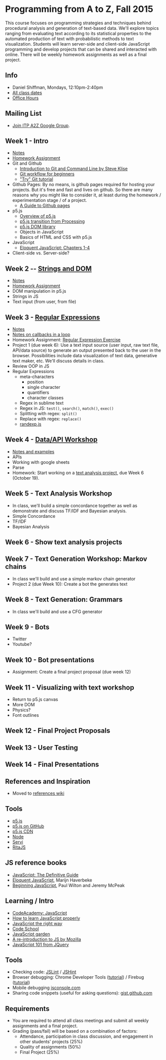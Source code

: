 # Programming from A to Z, Fall 2015

This course focuses on programming strategies and techniques behind procedural analysis and generation of text-based data. We'll explore topics ranging from evaluating text according to its statistical properties to the automated production of text with probabilistic methods to text visualization. Students will learn server-side and client-side JavaScript programming and develop projects that can be shared and interacted with online.  There will be weekly homework assignments as well as a final project.

## Info
- Daniel Shiffman, Mondays, 12:10pm-2:40pm
- [All class dates](http://help.itp.nyu.edu/curriculum/fall-class-dates)
- [Office Hours](https://itp.nyu.edu/inwiki/Signup/Shiffman)

## Mailing List
* [Join ITP A2Z Google Group](https://groups.google.com/a/nyu.edu/forum/#!forum/a2z-group/).

## Week 1 - Intro
* [Notes](http://shiffman.github.io/A2Z-F15/week1/notes.html)
* [Homework Assignment](https://github.com/shiffman/Programming-from-A-to-Z-F15/wiki/Week-1-Homework)
* Git and Github
   * [Introduction to Git and Command Line by Steve Klise](http://sklise.com/2012/09/22/introduction-to-git/)
   * [Git workflow for beginners](http://sklise.com/2012/10/07/git-workflow-beginner/)
   * ["Try" Git tutorial](https://try.github.io/levels/1/challenges/1)
* Github Pages: By no means, is github pages required for hosting your projects.  But it's free and fast and lives on github.  So there are many reasons why you might like to consider it, at least during the homework / experimentation stage / of a project.
   * [A Guide to Github pages](https://www.thinkful.com/learn/a-guide-to-using-github-pages/)
* p5.js
   * [Overview of p5.js](https://github.com/processing/p5.js/wiki/p5.js-overview)
   * [p5.js transition from Processing](https://github.com/processing/p5.js/wiki/Processing-transition)
   * [p5.js DOM library](https://github.com/processing/p5.js/wiki/Beyond-the-canvas)
   * Objects in JavaScript
   * Basics of HTML and CSS with p5.js
* JavaScript
   * [Eloquent JavaScript: Chapters 1-4](http://eloquentjavascript.net/)
* Client-side vs. Server-side?

## Week 2 -- [Strings and DOM](http://shiffman.github.io/A2Z-F15/week2/notes.html)
* [Notes](http://shiffman.github.io/A2Z-F15/week2/notes.html)
* [Homework Assignment](https://github.com/shiffman/Programming-from-A-to-Z-F15/wiki/Week-2-Homework)
* DOM manipulation in p5.js
* Strings in JS
* Text input (from user, from file)

## Week 3 - [Regular Expressions](http://shiffman.github.io/A2Z-F15/week3/notes.html)
* [Notes](http://shiffman.github.io/A2Z-F15/week3/notes.html)
* [Notes on callbacks in a loop](http://shiffman.github.io/A2Z-F15/week3/callback.html)
* Homework Assignment: [Regular Expression Exercise](https://github.com/shiffman/A2Z-F15/wiki/Week-3-Homework)
* Project 1 (due week 6): Use a text input source (user input, raw text file, API/data source) to generate an output presented back to the user in the browser.  Possibilities include data visualization of text data, generative text maker, etc. We'll discuss details in class.
* Review OOP in JS
* Regular Expressions
  * meta-characters
    * position
    * single character
    * quantifiers
    * character classes
  * Regex in sublime text
  * Regex in JS: `test()`, `search()`, `match()`, `exec()`
  * Splitting with regex: `split()`
  * Replace with regex: `replace()`
  * [randexp.js](http://fent.github.io/randexp.js/)

## Week 4 - [Data/API Workshop](http://shiffman.github.io/A2Z-F15/week4/notes.html)
* [Notes and examples](http://shiffman.github.io/A2Z-F15/week4/notes.html)
* APIs
* Working with google sheets
* Parse
* Homework: Start working on a [text analysis project](https://github.com/shiffman/A2Z-F15/wiki/Project-1), due Week 6 (October 19).

## Week 5 - Text Analysis Workshop
* In class, we'll build a simple concordance together as well as demonstrate and discuss TF/IDF and Bayesian analysis.
* Simple Concordance
* TF/IDF
* Bayesian Analysis

## Week 6 - Show text analysis projects

## Week 7 - Text Generation Workshop: Markov chains
* In class we'll build and use a simple markov chain generator
* Project 2 (due Week 10): Create a bot the generates text 

## Week 8 - Text Generation: Grammars
* In class we'll build and use a CFG generator

## Week 9 - Bots
* Twitter
* Youtube?

## Week 10 - Bot presentations
* Assignment: Create a final project proposal (due week 12)

## Week 11 - Visualizing with text workshop
* Return to p5.js canvas
* More DOM
* Physics?
* Font outlines

## Week 12 - Final Project Proposals

## Week 13 - User Testing

## Week 14 - Final Presentations

## References and Inspiration
* Moved to [references wiki](https://github.com/shiffman/Programming-from-A-to-Z-F15/wiki/References)

## Tools
* [p5.js](http://p5js.org)
* [p5.js on GitHub](https://github.com/lmccart/p5.js)
* [p5.js CDN](http://cdnjs.com/libraries/p5.js)
* [Node](http://nodejs.org/)
* [Servi](https://github.com/antiboredom/servi.js)
* [RitaJS](https://github.com/dhowe/RiTaJS)

## JS reference books
* [JavaScript: The Definitive Guide](http://shop.oreilly.com/product/9780596000486.do)
* [Eloquent JavaScript](http://eloquentjavascript.net/contents.html), Marijn Haverbeke
* [Beginning JavaScript](http://www.amazon.com/Beginning-JavaScript-Paul-Wilton/dp/0470525932), Paul Wilton and Jeremy McPeak

## Learning / Intro
* [CodeAcademy: JavaScript](http://www.codecademy.com/tracks/javascript)
* [How to learn JavaScript properly](http://javascriptissexy.com/how-to-learn-javascript-properly/)
* [JavaScript the right way](http://www.jstherightway.org/)
* [Code School](https://www.codeschool.com/paths/javascript)
* [JavaScript garden](http://bonsaiden.github.io/JavaScript-Garden/)
* [A re-introduction to JS by Mozilla](https://developer.mozilla.org/en-US/docs/Web/JavaScript/A_re-introduction_to_JavaScript)
* [JavaScript 101 from JQuery](https://learn.jquery.com/javascript-101/)

## Tools
* Checking code: [JSLint](http://www.jslint.com/) / [JSHint](http://www.jshint.com)
* Browser debugging: Chrome Developer Tools ([tutorial](https://developer.chrome.com/extensions/tut_debugging)) / Firebug ([tutorial](http://www.developerfusion.com/article/139949/debugging-javascript-with-firebug/))
* Mobile debugging [jsconsole.com](http://jsconsole.com)
* Sharing code snippets (useful for asking questions): [gist.github.com](http://gist.github.com)

## Requirements
* You are required to attend all class meetings and submit all weekly assignments and a final project.
* Grading (pass/fail) will be based on a combination of factors:
  * Attendance, participation in class discussion, and engagement in other students' projects (25%)
  * Quality of assignments (50%) 
  * Final Project (25%)

